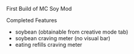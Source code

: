 First Build of MC Soy Mod

Completed Features
- soybean (obtainable from creative mode tab)
- soybean craving meter (no visual bar)
- eating refills craving meter